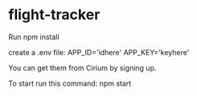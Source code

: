 # flight-tracker

Run npm install

create a .env file:
  APP_ID='idhere'
  APP_KEY='keyhere'

You can get them from Cirium by signing up. 

To start run this command:
npm start 

